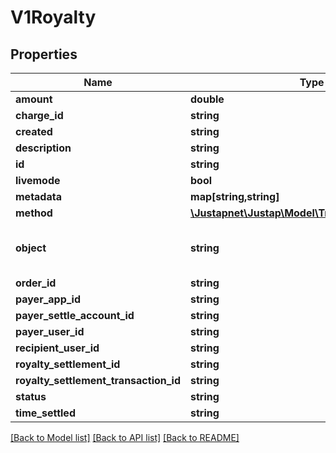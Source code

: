 # V1Royalty

## Properties
Name | Type | Description | Notes
------------ | ------------- | ------------- | -------------
**amount** | **double** |  | [optional] 
**charge_id** | **string** |  | [optional] 
**created** | **string** |  | [optional] 
**description** | **string** |  | [optional] 
**id** | **string** |  | [optional] 
**livemode** | **bool** |  | [optional] 
**metadata** | **map[string,string]** |  | [optional] 
**method** | [**\Justapnet\Justap\Model\Tradev1RoyaltyMethod**](Tradev1RoyaltyMethod.md) |  | [optional] 
**object** | **string** | 对象类型 | [optional] [default to 'Royalty']
**order_id** | **string** |  | [optional] 
**payer_app_id** | **string** |  | [optional] 
**payer_settle_account_id** | **string** |  | [optional] 
**payer_user_id** | **string** |  | [optional] 
**recipient_user_id** | **string** |  | [optional] 
**royalty_settlement_id** | **string** |  | [optional] 
**royalty_settlement_transaction_id** | **string** |  | [optional] 
**status** | **string** |  | [optional] 
**time_settled** | **string** |  | [optional] 

[[Back to Model list]](../README.md#documentation-for-models) [[Back to API list]](../README.md#documentation-for-api-endpoints) [[Back to README]](../README.md)



